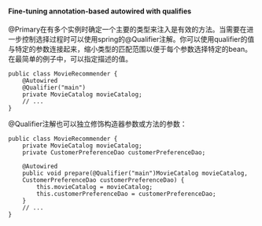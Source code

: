#### Fine-tuning annotation-based autowired with qualifies

@Primary在有多个实例时确定一个主要的类型来注入是有效的方法。当需要在进一步控制选择过程时可以使用spring的@Qualifier注解。你可以使用qualifier的值与特定的参数连接起来，缩小类型的匹配范围以便于每个参数选择特定的bean。在最简单的例子中，可以指定描述的值。

```
public class MovieRecommender {
    @Autowired
    @Qualifier("main")
    private MovieCatalog movieCatalog;
    // ...
}
```

@Qualifier注解也可以独立修饰构造器参数或方法的参数：

```
public class MovieRecommender {
    private MovieCatalog movieCatalog;
    private CustomerPreferenceDao customerPreferenceDao;
    
    @Autowired
    public void prepare(@Qualifier("main")MovieCatalog movieCatalog,
    CustomerPreferenceDao customerPreferenceDao) {
        this.movieCatalog = movieCatalog;
        this.customerPreferenceDao = customerPreferenceDao;
    }
    // ...
}
```




